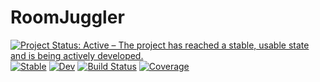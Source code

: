 # RoomJuggler

[![Project Status: Active – The project has reached a stable, usable state and is being actively developed.](https://www.repostatus.org/badges/latest/active.svg)](https://www.repostatus.org/#active)
[![Stable](https://img.shields.io/badge/docs-stable-blue.svg)](https://kfrb.github.io/RoomJuggler.jl/stable/)
[![Dev](https://img.shields.io/badge/docs-dev-blue.svg)](https://kfrb.github.io/RoomJuggler.jl/dev/)
[![Build Status](https://github.com/kfrb/RoomJuggler.jl/actions/workflows/CI.yml/badge.svg?branch=main)](https://github.com/kfrb/RoomJuggler.jl/actions/workflows/CI.yml?query=branch%3Amain)
[![Coverage](https://codecov.io/gh/kfrb/RoomJuggler.jl/branch/main/graph/badge.svg)](https://codecov.io/gh/kfrb/RoomJuggler.jl)
